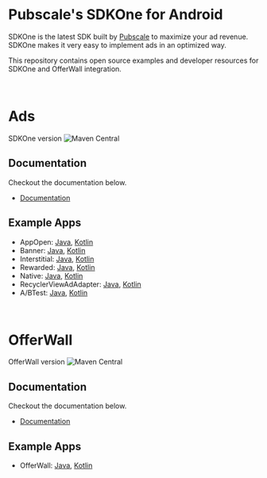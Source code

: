 # Pubscale's SDKOne for Android
SDKOne is the latest SDK built by [Pubscale](https://pubscale.com/) to maximize your ad revenue. SDKOne makes it very easy to implement ads in an optimized way. 

This repository contains open source examples and developer resources for SDKOne and OfferWall integration.

<br>

# Ads
SDKOne version ![Maven Central](https://maven-badges.herokuapp.com/maven-central/com.pubscale.sdkone/core/badge.svg)
## Documentation
Checkout the documentation below.
- [Documentation](https://drive.google.com/file/d/1DnyZNbUbO-K-mxhH5J-LSOJIML1MAOKE/view?usp=sharing)

## Example Apps
- AppOpen: [Java](https://github.com/GreedyGame/sdkone-android-samples/tree/main/java/AppOpenExample), [Kotlin](https://github.com/GreedyGame/sdkone-android-samples/tree/main/kotlin/AppOpenExample)
- Banner: [Java](https://github.com/GreedyGame/sdkone-android-samples/tree/main/java/BannerExample), [Kotlin](https://github.com/GreedyGame/sdkone-android-samples/tree/main/kotlin/BannerExample)
- Interstitial: [Java](https://github.com/GreedyGame/sdkone-android-samples/tree/main/java/InterstitialExample), [Kotlin](https://github.com/GreedyGame/sdkone-android-samples/tree/main/kotlin/InterstitialExample)
- Rewarded: [Java](https://github.com/GreedyGame/sdkone-android-samples/tree/main/java/RewardedExample), [Kotlin](https://github.com/GreedyGame/sdkone-android-samples/tree/main/kotlin/RewardedExample)
- Native: [Java](https://github.com/GreedyGame/sdkone-android-samples/tree/main/java/NativeExample), [Kotlin](https://github.com/GreedyGame/sdkone-android-samples/tree/main/kotlin/NativeExample)
- RecyclerViewAdAdapter: [Java](https://github.com/GreedyGame/sdkone-android-samples/tree/main/java/RecyclerViewAdapterExample), [Kotlin](https://github.com/GreedyGame/sdkone-android-samples/tree/main/kotlin/RecyclerViewAdapterExample)
- A/BTest: [Java](https://github.com/GreedyGame/sdkone-android-samples/tree/main/java/ABTestExample), [Kotlin](https://github.com/GreedyGame/sdkone-android-samples/tree/main/kotlin/ABTestExample)

<br>

# OfferWall
OfferWall version ![Maven Central](https://maven-badges.herokuapp.com/maven-central/com.pubscale.sdkone/offerwall/badge.svg)
## Documentation
Checkout the documentation below.
- [Documentation](https://drive.google.com/file/d/1bA5WxDNrXhIFkBl8PqPXYZJM-uUh5H1E/view?usp=sharing)

## Example Apps
- OfferWall: [Java](https://github.com/GreedyGame/sdkone-android-samples/tree/main/java/OfferWallExample), [Kotlin](https://github.com/GreedyGame/sdkone-android-samples/tree/main/kotlin/OfferWallExample)
